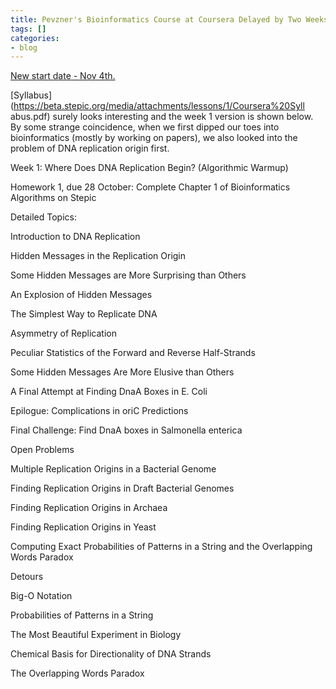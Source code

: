 ```yaml
---
title: Pevzner's Bioinformatics Course at Coursera Delayed by Two Weeks
tags: []
categories:
- blog
---
```

[New start date - Nov 4th.](https://www.coursera.org/course/bioinformatics)
<!--more-->

[Syllabus](https://beta.stepic.org/media/attachments/lessons/1/Coursera%20Syll
abus.pdf) surely looks interesting and the week 1 version is shown below. By
some strange coincidence, when we first dipped our toes into bioinformatics
(mostly by working on papers), we also looked into the problem of DNA
replication origin first.

>

Week 1: Where Does DNA Replication Begin? (Algorithmic Warmup)

Homework 1, due 28 October: Complete Chapter 1 of Bioinformatics Algorithms on
Stepic

Detailed Topics:

Introduction to DNA Replication

Hidden Messages in the Replication Origin

Some Hidden Messages are More Surprising than Others

An Explosion of Hidden Messages

The Simplest Way to Replicate DNA

Asymmetry of Replication

Peculiar Statistics of the Forward and Reverse Half-Strands

Some Hidden Messages Are More Elusive than Others

A Final Attempt at Finding DnaA Boxes in E. Coli

Epilogue: Complications in oriC Predictions

Final Challenge: Find DnaA boxes in Salmonella enterica

Open Problems

Multiple Replication Origins in a Bacterial Genome

Finding Replication Origins in Draft Bacterial Genomes

Finding Replication Origins in Archaea

Finding Replication Origins in Yeast

Computing Exact Probabilities of Patterns in a String and the Overlapping
Words Paradox

Detours

Big-O Notation

Probabilities of Patterns in a String

The Most Beautiful Experiment in Biology

Chemical Basis for Directionality of DNA Strands

The Overlapping Words Paradox


